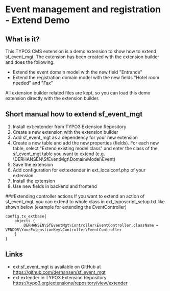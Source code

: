 Event management and registration - Extend Demo
===============================================

## What is it?

This TYPO3 CMS extension is a demo extension to show how to extend sf_event_mgt.
The extension has been created with the extension builder and does the following:

* Extend the event domain model with the new field "Entrance"
* Extend the registration domain model with the new fields "Hotel room needed" and "Fax"

All extension builder related files are kept, so you can load this demo extension directly
with the extension builder.

## Short manual how to extend sf_event_mgt

1. Install ext:extender from TYPO3 Extension Repository
2. Create a new extension with the extension builder
3. Add sf_event_mgt as a dependency for your new extension
4. Create a new table and add the new properties (fields). For each new table, select "Extend existing model class"
and enter the class of the sf_event_mgt table you want to extend (e.g. \DERHANSEN\SfEventMgt\Domain\Model\Event)
5. Save the extension
6. Add configuration for ext:extender in ext_localconf.php of your extension
7. Install the extension
8. Use new fields in backend and frontend

###Extending controller actions
If you want to extend an action of sf_event_mgt, you can extend to whole class in ext_typoscript_setup.txt like shown 
below (example for extending the EventController)

```
config.tx_extbase{
    objects {
        DERHANSEN\SfEventMgt\Controller\EventController.className = VENDOR\YourExtenstionKey\Controller\EventController
    }
}
```

## Links

* ext:sf_event_mgt is available on GitHub at https://github.com/derhansen/sf_event_mgt
* ext:extender in TYPO3 Extension Repository https://typo3.org/extensions/repository/view/extender
